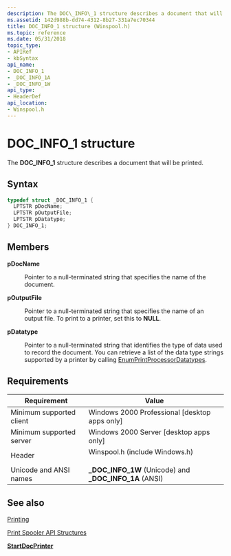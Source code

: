 ```yaml
---
description: The DOC\_INFO\_1 structure describes a document that will be printed.
ms.assetid: 142d988b-dd74-4312-8b27-331a7ec70344
title: DOC_INFO_1 structure (Winspool.h)
ms.topic: reference
ms.date: 05/31/2018
topic_type: 
- APIRef
- kbSyntax
api_name: 
- DOC_INFO_1
- _DOC_INFO_1A
- _DOC_INFO_1W
api_type: 
- HeaderDef
api_location: 
- Winspool.h
---
```


# DOC\_INFO\_1 structure

The **DOC\_INFO\_1** structure describes a document that will be printed.

## Syntax


```C++
typedef struct _DOC_INFO_1 {
  LPTSTR pDocName;
  LPTSTR pOutputFile;
  LPTSTR pDatatype;
} DOC_INFO_1;
```



## Members

<dl> <dt>

**pDocName**
</dt> <dd>

Pointer to a null-terminated string that specifies the name of the document.

</dd> <dt>

**pOutputFile**
</dt> <dd>

Pointer to a null-terminated string that specifies the name of an output file. To print to a printer, set this to **NULL**.

</dd> <dt>

**pDatatype**
</dt> <dd>

Pointer to a null-terminated string that identifies the type of data used to record the document. You can retrieve a list of the data type strings supported by a printer by calling [EnumPrintProcessorDatatypes](/windows/win32/printdocs/enumprintprocessordatatypes).

</dd> </dl>

## Requirements



| Requirement | Value |
|-------------------------------------|-----------------------------------------------------------------------------------------------------------|
| Minimum supported client<br/> | Windows 2000 Professional \[desktop apps only\]<br/>                                                |
| Minimum supported server<br/> | Windows 2000 Server \[desktop apps only\]<br/>                                                      |
| Header<br/>                   | <dl> <dt>Winspool.h (include Windows.h)</dt> </dl> |
| Unicode and ANSI names<br/>   | **\_DOC\_INFO\_1W** (Unicode) and **\_DOC\_INFO\_1A** (ANSI)<br/>                                   |



## See also

<dl> <dt>

[Printing](printdocs-printing.md)
</dt> <dt>

[Print Spooler API Structures](printing-and-print-spooler-structures.md)
</dt> <dt>

[**StartDocPrinter**](startdocprinter.md)
</dt> </dl>

 

 




